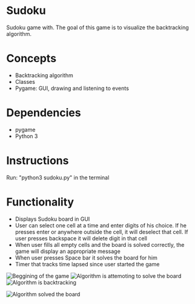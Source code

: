 # Sudoku
Sudoku game with. The goal of this game is to visualize the
backtracking algorithm.

# Concepts
* Backtracking algorithm
* Classes
* Pygame: GUI, drawing and listening to events

# Dependencies
* pygame
* Python 3

# Instructions
Run: "python3 sudoku.py" in the terminal


# Functionality
* Displays Sudoku board in GUI
* User can select one cell at a time and enter digits of his choice. If he presses 
enter or anywhere outside the cell, it will deselect that cell. If user presses 
backspace it will delete digit in that cell
* When user fills all empty cells and the board is solved correctly, the game will 
display an appropriate message
* When user presses Space bar it solves the board for him
* Timer that tracks time lapsed since user started the game

![Beggining of the game](https://user-images.githubusercontent.com/7826894/170151510-aa2ea65e-1ef3-4c06-a5c5-53cd72c3f7be.png) 
![Algorithm is attemoting to solve the board](https://user-images.githubusercontent.com/7826894/170151516-6aa5d1fc-36d2-4e09-a8ec-f0030334df69.png)
![Algorithm is backtracking](https://user-images.githubusercontent.com/7826894/170151525-4c3b67a4-d52c-4943-aad1-aed02b79f2df.png)

![Algorithm solved the board](https://user-images.githubusercontent.com/7826894/170151532-d37c1fe1-44e8-4e6d-8728-581a7efabc64.png)
